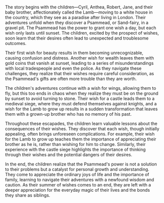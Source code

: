 The story begins with the children—Cyril, Anthea, Robert, Jane, and their baby brother, affectionately called the Lamb—moving to a white house in the country, which they see as a paradise after living in London. Their adventures unfold when they discover a Psammead, or Sand-fairy, in a gravel pit. The Psammead has the power to grant one wish a day, but each wish only lasts until sunset. The children, excited by the prospect of wishes, soon learn that their desires often lead to unexpected and troublesome outcomes.

Their first wish for beauty results in them becoming unrecognizable, causing confusion and distress. Another wish for wealth leaves them with gold coins that vanish at sunset, leading to a series of misunderstandings with local tradespeople and even the police. As they navigate these challenges, they realize that their wishes require careful consideration, as the Psammead's gifts are often more trouble than they are worth.

The children's adventures continue with a wish for wings, allowing them to fly, but this too ends in chaos when they realize they must be on the ground by sunset to avoid turning to stone. Their wish for a castle leads them to a medieval siege, where they must defend themselves against knights, and a wish for the Lamb to grow up results in a sudden transformation that leaves them with a grown-up brother who has no memory of his past.

Throughout these escapades, the children learn valuable lessons about the consequences of their wishes. They discover that each wish, though initially appealing, often brings unforeseen complications. For example, their wish for the Lamb to grow up teaches them the importance of appreciating their brother as he is, rather than wishing for him to change. Similarly, their experience with the castle siege highlights the importance of thinking through their wishes and the potential dangers of their desires.

In the end, the children realize that the Psammead's power is not a solution to their problems but a catalyst for personal growth and understanding. They come to appreciate the ordinary joys of life and the importance of family, learning to navigate their adventures with a newfound wisdom and caution. As their summer of wishes comes to an end, they are left with a deeper appreciation for the everyday magic of their lives and the bonds they share as siblings.